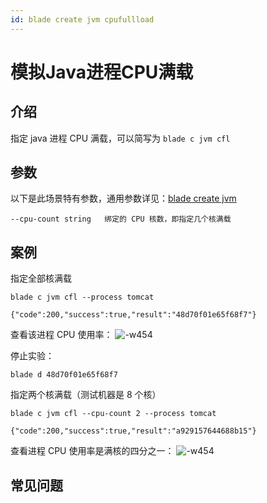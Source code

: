```yaml
---
id: blade create jvm cpufullload
---
```


# 模拟Java进程CPU满载
## 介绍
指定 java 进程 CPU 满载，可以简写为 `blade c jvm cfl`

## 参数
以下是此场景特有参数，通用参数详见：[blade create jvm](blade_create_jvm.md)
```
--cpu-count string   绑定的 CPU 核数，即指定几个核满载
```

## 案例
指定全部核满载
```
blade c jvm cfl --process tomcat 
                                                                                      
{"code":200,"success":true,"result":"48d70f01e65f68f7"}
```
查看该进程 CPU 使用率：
![-w454](/img/doc-image/15758727994349/15758809321295.jpg)

停止实验：
```
blade d 48d70f01e65f68f7
```

指定两个核满载（测试机器是 8 个核）
```
blade c jvm cfl --cpu-count 2 --process tomcat
                                                                         
{"code":200,"success":true,"result":"a929157644688b15"}
```
查看进程 CPU 使用率是满核的四分之一：
![-w454](/img/doc-image/15758727994349/15758810411559.jpg)


## 常见问题